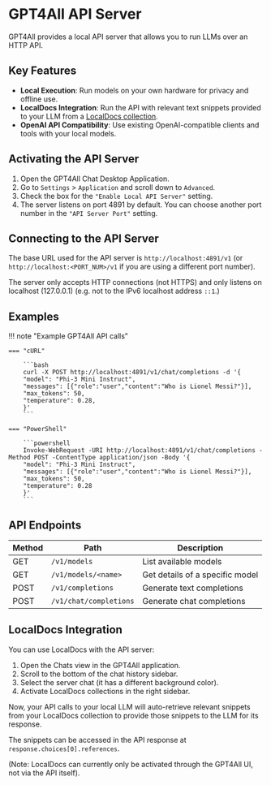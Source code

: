# GPT4All API Server

GPT4All provides a local API server that allows you to run LLMs over an HTTP API. 

## Key Features

- **Local Execution**: Run models on your own hardware for privacy and offline use.
- **LocalDocs Integration**: Run the API with relevant text snippets provided to your LLM from a [LocalDocs collection](../gpt4all_desktop/localdocs.md).
- **OpenAI API Compatibility**: Use existing OpenAI-compatible clients and tools with your local models.

## Activating the API Server

1. Open the GPT4All Chat Desktop Application.
2. Go to `Settings` > `Application` and scroll down to `Advanced`.
3. Check the box for the `"Enable Local API Server"` setting.
4. The server listens on port 4891 by default. You can choose another port number in the `"API Server Port"` setting.

## Connecting to the API Server

The base URL used for the API server is `http://localhost:4891/v1` (or `http://localhost:<PORT_NUM>/v1` if you are using a different port number). 

The server only accepts HTTP connections (not HTTPS) and only listens on localhost (127.0.0.1) (e.g. not to the IPv6 localhost address `::1`.)

## Examples

!!! note "Example GPT4All API calls"

    === "cURL"

        ```bash
        curl -X POST http://localhost:4891/v1/chat/completions -d '{
        "model": "Phi-3 Mini Instruct",
        "messages": [{"role":"user","content":"Who is Lionel Messi?"}],
        "max_tokens": 50,
        "temperature": 0.28,
        }'
        ```

    === "PowerShell"

        ```powershell
        Invoke-WebRequest -URI http://localhost:4891/v1/chat/completions -Method POST -ContentType application/json -Body '{
        "model": "Phi-3 Mini Instruct",
        "messages": [{"role":"user","content":"Who is Lionel Messi?"}],
        "max_tokens": 50,
        "temperature": 0.28
        }'
        ```

## API Endpoints

| Method | Path | Description |
|--------|------|-------------|
| GET | `/v1/models` | List available models |
| GET | `/v1/models/<name>` | Get details of a specific model |
| POST | `/v1/completions` | Generate text completions |
| POST | `/v1/chat/completions` | Generate chat completions |

## LocalDocs Integration

You can use LocalDocs with the API server:

1. Open the Chats view in the GPT4All application.
2. Scroll to the bottom of the chat history sidebar.
3. Select the server chat (it has a different background color).
4. Activate LocalDocs collections in the right sidebar.

Now, your API calls to your local LLM will auto-retrieve relevant snippets from your LocalDocs collection to provide those snippets to the LLM for its response. 

The snippets can be accessed in the API response at `response.choices[0].references`. 

(Note: LocalDocs can currently only be activated through the GPT4All UI, not via the API itself).

